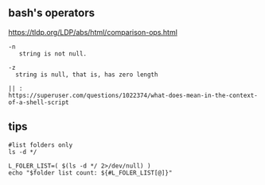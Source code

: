 ## bash's operators

https://tldp.org/LDP/abs/html/comparison-ops.html

```bsh
-n
   string is not null.

-z
  string is null, that is, has zero length
  
|| : 
https://superuser.com/questions/1022374/what-does-mean-in-the-context-of-a-shell-script
```

## tips

```
#list folders only
ls -d */

L_FOLER_LIST=( $(ls -d */ 2>/dev/null) )
echo "$folder list count: ${#L_FOLER_LIST[@]}"

```

